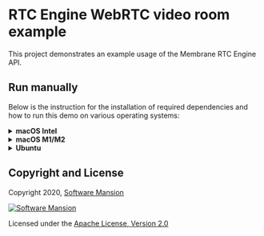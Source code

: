 # RTC Engine WebRTC video room example

This project demonstrates an example usage of the Membrane RTC Engine API.

## Run manually

Below is the instruction for the installation of required dependencies and how to run this demo on various operating systems:

<details>
<summary>
<b>macOS Intel</b>
</summary>

### Prerequisites

Make sure you have `node.js`, `openssl`, `FFmpeg`, and `srtp` installed on your computer.

```shell
brew install srtp libnice clang-format ffmpeg opus openssl pkg-config
```

Then add the following environment variables to your shell (`~/.zshrc`):

```shell
export LDFLAGS="-L/usr/local/opt/openssl@1.1lib"
export CFLAGS="-I/usr/local/opt/openssl@1.1/include/"
export CPPFLAGS="-I/usr/local/opt/openssl@1.1/include/"
export PKG_CONFIG_PATH="/usr/local/opt/openssl@1.1/lib/pkgconfig"
```

and restart your terminal.

Furthermore, make sure you have Elixir installed on your machine. For installation details, see: https://elixir-lang.org/install.html

### Running the demo

First, download the dependencies of the mix project:

```shell
mix deps.get
npm ci --prefix=assets
```

You may be asked to install `Hex` and then `rebar3`.

To run the demo, type:

```shell
EXTERNAL_IP=<IPv4 address> mix phx.server
```

where:

- `EXTERNAL_IP` - your local IPv4 address of the computer this is running on. It is required unless you only connect via localhost (not to be confused with loopback).

To make the server available from your local network, you can set it to a private address, like 192.168._._. The address can be found with the use of the `ifconfig` command:

```shell
ifconfig
...
en0: flags=8863<UP,BROADCAST,SMART,RUNNING,SIMPLEX,MULTICAST> mtu 1500
 options=400<CHANNEL_IO>
 ether 88:66:5a:49:ac:e0
 inet6 fe80::426:8833:1408:cd1a%en0 prefixlen 64 secured scopeid 0x6
 inet 192.168.1.196 netmask 0xffffff00 broadcast 192.168.1.255
 nd6 options=201<PERFORMNUD,DAD>
 media: autoselect
 status: active
```

(The address we are seeking is the address following the inet field - in that particular case, 192.168.1.196)

Then go to <http://localhost:4000/>.

_You might be asked to grant access to your camera, as some operating systems require that._

_In case of the absence of a physical camera, it is necessary to use a virtual camera (e.g. OBS, [see how to set up the virtual camera in OBS](https://obsproject.com/kb/virtual-camera-guide))_

</details>

<details>
<summary>
<b>macOS M1/M2</b>
</summary>

### Prerequisites

Make sure you have `node.js`, `openssl`, `FFmpeg`, and `srtp` installed on your computer.

```shell
brew install srtp libnice clang-format ffmpeg opus openssl pkg-config
```

Then add the following environment variables to your shell (`~/.zshrc`):

```shell
export C_INCLUDE_PATH="/opt/homebrew/Cellar/libnice/0.1.18/include:/opt/homebrew/Cellar/opus/1.4/include:/opt/homebrew/Cellar/openssl@1.1/1.1.1l_1/include"
export PKG_CONFIG_PATH="/opt/homebrew/Cellar/openssl@1.1/1.1.1u/lib/pkgconfig"
export LDFLAGS="-L/opt/homebrew/Cellar/openssl@1.1/1.1.1u/lib"
export CFLAGS="-I/opt/homebrew/Cellar/openssl@1.1/1.1.1u/include"
export CPPFLAGS="-I/opt/homebrew/Cellar/openssl@1.1/1.1.1u/include"
```

and restart your terminal.

Furthermore, make sure you have Elixir installed on your machine. For installation details, see: https://elixir-lang.org/install.html

### Running the demo

First, download the dependencies of the mix project:

```shell
mix deps.get
npm ci --prefix=assets
```

You may be asked to install `Hex` and then `rebar3`.

To run the demo, type:

```shell
EXTERNAL_IP=<IPv4 address> mix phx.server
```

where:

- `EXTERNAL_IP` - your local IPv4 address of the computer this is running on. It is required unless you only connect via localhost (not to be confused with loopback).

To make the server available from your local network, you can set it to a private address, like 192.168._._. The address can be found with the use of the `ifconfig` command:

```shell
ifconfig
...
en0: flags=8863<UP,BROADCAST,SMART,RUNNING,SIMPLEX,MULTICAST> mtu 1500
 options=400<CHANNEL_IO>
 ether 88:66:5a:49:ac:e0
 inet6 fe80::426:8833:1408:cd1a%en0 prefixlen 64 secured scopeid 0x6
 inet 192.168.1.196 netmask 0xffffff00 broadcast 192.168.1.255
 nd6 options=201<PERFORMNUD,DAD>
 media: autoselect
 status: active
```

(The address we are seeking is the address following the inet field - in that particular case, 192.168.1.196)

Then go to <http://localhost:4000/>.

_You might be asked to grant access to your camera, as some operating systems require that._

_In case of the absence of a physical camera, it is necessary to use a virtual camera (e.g. OBS, [see how to set up the virtual camera in OBS](https://obsproject.com/kb/virtual-camera-guide))_

</details>

<details>
<summary>
<b>Ubuntu</b>
</summary>

### Prerequisites

Make sure you have `node.js`, `openssl`, `FFmpeg`, and `srtp` installed on your computer.

```shell
sudo apt-get install libsrtp2-dev libnice-dev libavcodec-dev libavformat-dev libavutil-dev libopus-dev libssl-dev
```

Furthermore, make sure you have Elixir installed on your machine. For installation details, see: https://elixir-lang.org/install.html

On Ubuntu, we recommend installation through `asdf`, see: https://asdf-vm.com/guide/getting-started.html

### Running the demo

First, download the dependencies of the mix project:

```shell
mix deps.get
npm ci --prefix=assets
```

You may be asked to install `Hex` and then `rebar3`.

> In case of installation issues with Hex on Ubuntu, try updating the system packages first by entering the command:
>
> ```shell
> sudo apt-get update
> ```

To run the demo, type:

```shell
EXTERNAL_IP=<IPv4 address> mix phx.server
```

where:

- `EXTERNAL_IP` - your local IPv4 address of the computer this is running on. It is required unless you only connect via localhost (not to be confused with loopback).

To make the server available from your local network, you can set it to a private address, like 192.168._._. The address can be found with the use of the `ifconfig` command:

```shell
ifconfig
...
en0: flags=8863<UP,BROADCAST,SMART,RUNNING,SIMPLEX,MULTICAST> mtu 1500
 options=400<CHANNEL_IO>
 ether 88:66:5a:49:ac:e0
 inet6 fe80::426:8833:1408:cd1a%en0 prefixlen 64 secured scopeid 0x6
 inet 192.168.1.196 netmask 0xffffff00 broadcast 192.168.1.255
 nd6 options=201<PERFORMNUD,DAD>
 media: autoselect
 status: active
```

(The address we are seeking is the address following the inet field - in that particular case, 192.168.1.196)

Then go to <http://localhost:4000/>.

_You might be asked to grant access to your camera, as some operating systems require that._

_In case of the absence of a physical camera, it is necessary to use a virtual camera (e.g. OBS, [see how to set up the virtual camera in OBS](https://obsproject.com/kb/virtual-camera-guide))_

</details>

## Copyright and License

Copyright 2020, [Software Mansion](https://swmansion.com/?utm_source=git&utm_medium=readme&utm_campaign=membrane)

[![Software Mansion](https://logo.swmansion.com/logo?color=white&variant=desktop&width=200&tag=membrane-github)](https://swmansion.com/?utm_source=git&utm_medium=readme&utm_campaign=membrane)

Licensed under the [Apache License, Version 2.0](LICENSE)

